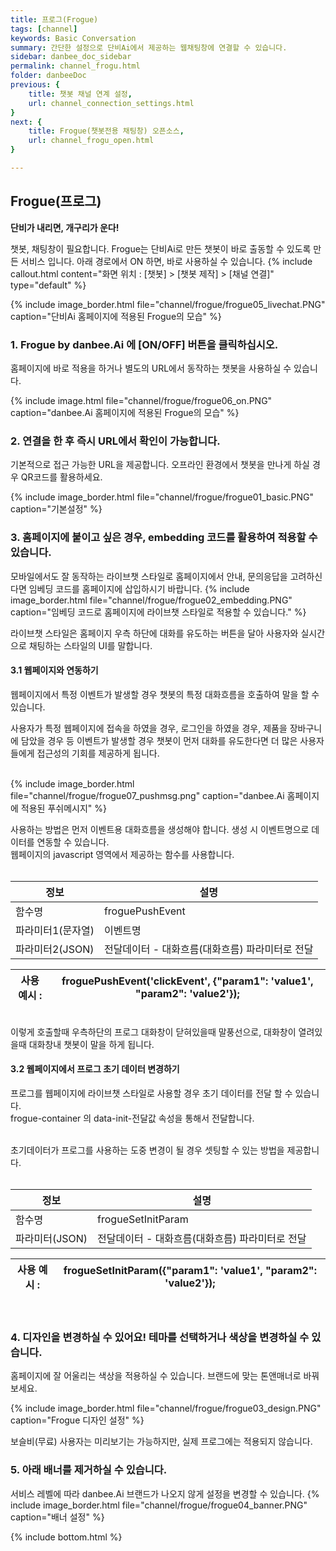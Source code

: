 ```yaml
---
title: 프로그(Frogue)
tags: [channel]
keywords: Basic Conversation
summary: 간단한 설정으로 단비Ai에서 제공하는 웹채팅창에 연결할 수 있습니다.
sidebar: danbee_doc_sidebar
permalink: channel_frogu.html
folder: danbeeDoc
previous: {
    title: 챗봇 채널 연계 설정,
    url: channel_connection_settings.html
}
next: {
    title: Frogue(챗봇전용 채팅창) 오픈소스,
    url: channel_frogu_open.html
}

---
```



## Frogue(프로그)


<strong>단비가 내리면, 개구리가 운다!</strong>

챗봇, 채팅창이 필요합니다. Frogue는 단비Ai로 만든 챗봇이 바로 출동할 수 있도록 만든 서비스 입니다.
아래 경로에서 ON 하면, 바로 사용하실 수 있습니다.
{% include callout.html content="화면 위치 : [챗봇] > [챗봇 제작] > [채널 연결]" type="default" %}

{% include image_border.html file="channel/frogue/frogue05_livechat.PNG"  caption="단비Ai 홈페이지에 적용된 Frogue의 모습" %}


### 1. Frogue by danbee.Ai 에 [ON/OFF] 버튼을 클릭하십시오.

홈페이지에 바로 적용을 하거나 별도의 URL에서 동작하는 챗봇을 사용하실 수 있습니다.

{% include image.html file="channel/frogue/frogue06_on.PNG"  caption="danbee.Ai 홈페이지에 적용된 Frogue의 모습" %}

### 2. 연결을 한 후 즉시 URL에서 확인이 가능합니다.
기본적으로 접근 가능한 URL을 제공합니다. 오프라인 환경에서 챗봇을 만나게 하실 경우 QR코드를 활용하세요.

{% include image_border.html file="channel/frogue/frogue01_basic.PNG"  caption="기본설정" %}


### 3. 홈페이지에 붙이고 싶은 경우, embedding 코드를 활용하여 적용할 수 있습니다.

모바일에서도 잘 동작하는 라이브챗 스타일로 홈페이지에서 안내, 문의응답을 고려하신다면 임베딩 코드를 홈페이지에 삽입하시기 바랍니다.
{% include image_border.html file="channel/frogue/frogue02_embedding.PNG"  caption="임베딩 코드로 홈페이지에 라이브챗 스타일로 적용할 수 있습니다." %}

라이브챗 스타일은 홈페이지 우측 하단에 대화를 유도하는 버튼을 달아 사용자와 실시간으로 채팅하는 스타일의 UI를 말합니다.


#### 3.1 웹페이지와 연동하기

<div class="indented">

웹페이지에서 특정 이벤트가 발생할 경우 챗봇의 특정 대화흐름을 호출하여 말을 할 수 있습니다. <br />

사용자가 특정 웹페이지에 접속을 하였을 경우, 로그인을 하였을 경우, 제품을 장바구니에 담았을 경우 등 이벤트가 발생할 경우
챗봇이 먼저 대화를 유도한다면 더 많은 사용자들에게 접근성의 기회를 제공하게 됩니다.<br /><br />

{% include image_border.html file="channel/frogue/frogue07_pushmsg.png" caption="danbee.Ai 홈페이지에 적용된 푸쉬메시지" %}

사용하는 방법은 먼저 이벤트용 대화흐름을 생성해야 합니다. 생성 시 이벤트명으로 데이터를 연동할 수 있습니다.<br />
웹페이지의 javascript 영역에서 제공하는 함수를 사용합니다.<br /><br />

<table class="table table-striped">
  <thead>
    <tr>
      <th>정보</th>
      <th>설명</th>
    </tr>
  </thead>
  <tbody>
    <tr>
      <td>함수명</td>
      <td>froguePushEvent</td>
    </tr>
    <tr>
      <td>파라미터1(문자열)</td>
      <td>이벤트명</td>
    </tr>
    <tr>
      <td>파라미터2(JSON)</td>
      <td>전달데이터 - 대화흐름(대화흐름) 파라미터로 전달</td>
    </tr>
  </tbody>
</table>
<table class="table table-striped">
  <thead>
    <tr>
      <th>사용 예시 : </th>
      <th>froguePushEvent('clickEvent', {"param1": 'value1', "param2": 'value2'});</th>
    </tr>
  </thead>
</table>
<br />
이렇게 호출할때 우측하단의 프로그 대화창이 닫혀있을때 말풍선으로, 대화창이 열려있을때 대화창내 챗봇이 말을 하게 됩니다.<br /> 
</div>

#### 3.2 웹페이지에서 프로그 초기 데이터 변경하기

<div class="indented">

프로그를 웹페이지에 라이브챗 스타일로 사용할 경우 초기 데이터를 전달 할 수 있습니다. <br />
frogue-container 의 data-init-전달값 속성을 통해서 전달합니다. <br /><br />

초기데이터가 프로그를 사용하는 도중 변경이 될 경우 셋팅할 수 있는 방법을 제공합니다.<br /><br />

<table class="table table-striped">
  <thead>
    <tr>
      <th>정보</th>
      <th>설명</th>
    </tr>
  </thead>
  <tbody>
    <tr>
      <td>함수명</td>
      <td>frogueSetInitParam </td>
    </tr>
    <tr>
      <td>파라미터(JSON)</td>
      <td>전달데이터 - 대화흐름(대화흐름) 파라미터로 전달</td>
    </tr>
  </tbody>
</table>
<table class="table table-striped">
  <thead>
    <tr>
      <th>사용 예시 : </th>
      <th>frogueSetInitParam({"param1": 'value1', "param2": 'value2'});</th>
    </tr>
  </thead>
</table>
<br />

</div>

### 4. 디자인을 변경하실 수 있어요! 테마를 선택하거나 색상을 변경하실 수 있습니다.

홈페이지에 잘 어울리는 색상을 적용하실 수 있습니다.
브랜드에 맞는 톤앤매너로 바꿔보세요.

{% include image_border.html file="channel/frogue/frogue03_design.PNG"  caption="Frogue 디자인 설정" %}

보슬비(무료) 사용자는 미리보기는 가능하지만, 실제 프로그에는 적용되지 않습니다. 


### 5. 아래 배너를 제거하실 수 있습니다. 

서비스 레벨에 따라 danbee.Ai 브랜드가 나오지 않게 설정을 변경할 수 있습니다.
{% include image_border.html file="channel/frogue/frogue04_banner.PNG"  caption="배너 설정" %}


{% include bottom.html %}
